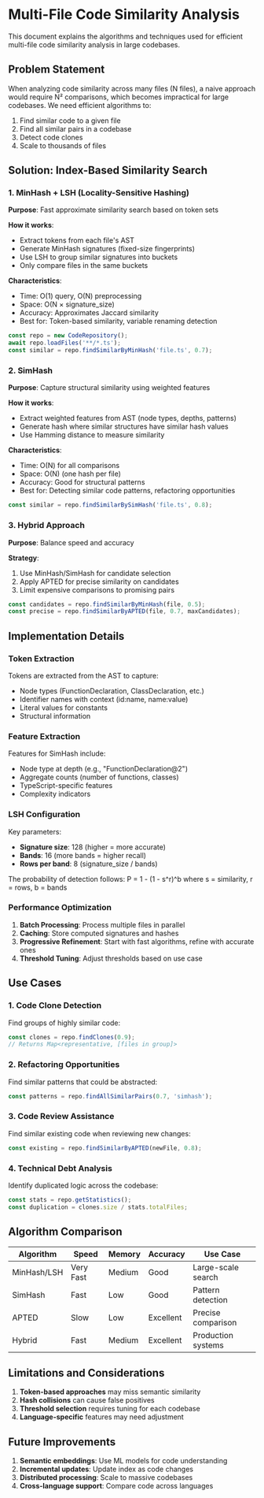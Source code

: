 # Multi-File Code Similarity Analysis

This document explains the algorithms and techniques used for efficient multi-file code similarity analysis in large codebases.

## Problem Statement

When analyzing code similarity across many files (N files), a naive approach would require N² comparisons, which becomes impractical for large codebases. We need efficient algorithms to:

1. Find similar code to a given file
2. Find all similar pairs in a codebase
3. Detect code clones
4. Scale to thousands of files

## Solution: Index-Based Similarity Search

### 1. MinHash + LSH (Locality-Sensitive Hashing)

**Purpose**: Fast approximate similarity search based on token sets

**How it works**:
- Extract tokens from each file's AST
- Generate MinHash signatures (fixed-size fingerprints)
- Use LSH to group similar signatures into buckets
- Only compare files in the same buckets

**Characteristics**:
- Time: O(1) query, O(N) preprocessing
- Space: O(N × signature_size)
- Accuracy: Approximates Jaccard similarity
- Best for: Token-based similarity, variable renaming detection

```typescript
const repo = new CodeRepository();
await repo.loadFiles('**/*.ts');
const similar = repo.findSimilarByMinHash('file.ts', 0.7);
```

### 2. SimHash

**Purpose**: Capture structural similarity using weighted features

**How it works**:
- Extract weighted features from AST (node types, depths, patterns)
- Generate hash where similar structures have similar hash values
- Use Hamming distance to measure similarity

**Characteristics**:
- Time: O(N) for all comparisons
- Space: O(N) (one hash per file)
- Accuracy: Good for structural patterns
- Best for: Detecting similar code patterns, refactoring opportunities

```typescript
const similar = repo.findSimilarBySimHash('file.ts', 0.8);
```

### 3. Hybrid Approach

**Purpose**: Balance speed and accuracy

**Strategy**:
1. Use MinHash/SimHash for candidate selection
2. Apply APTED for precise similarity on candidates
3. Limit expensive comparisons to promising pairs

```typescript
const candidates = repo.findSimilarByMinHash(file, 0.5);
const precise = repo.findSimilarByAPTED(file, 0.7, maxCandidates);
```

## Implementation Details

### Token Extraction

Tokens are extracted from the AST to capture:
- Node types (FunctionDeclaration, ClassDeclaration, etc.)
- Identifier names with context (id:name, name:value)
- Literal values for constants
- Structural information

### Feature Extraction

Features for SimHash include:
- Node type at depth (e.g., "FunctionDeclaration@2")
- Aggregate counts (number of functions, classes)
- TypeScript-specific features
- Complexity indicators

### LSH Configuration

Key parameters:
- **Signature size**: 128 (higher = more accurate)
- **Bands**: 16 (more bands = higher recall)
- **Rows per band**: 8 (signature_size / bands)

The probability of detection follows: P = 1 - (1 - s^r)^b
where s = similarity, r = rows, b = bands

### Performance Optimization

1. **Batch Processing**: Process multiple files in parallel
2. **Caching**: Store computed signatures and hashes
3. **Progressive Refinement**: Start with fast algorithms, refine with accurate ones
4. **Threshold Tuning**: Adjust thresholds based on use case

## Use Cases

### 1. Code Clone Detection

Find groups of highly similar code:
```typescript
const clones = repo.findClones(0.9);
// Returns Map<representative, [files in group]>
```

### 2. Refactoring Opportunities

Find similar patterns that could be abstracted:
```typescript
const patterns = repo.findAllSimilarPairs(0.7, 'simhash');
```

### 3. Code Review Assistance

Find similar existing code when reviewing new changes:
```typescript
const existing = repo.findSimilarByAPTED(newFile, 0.8);
```

### 4. Technical Debt Analysis

Identify duplicated logic across the codebase:
```typescript
const stats = repo.getStatistics();
const duplication = clones.size / stats.totalFiles;
```

## Algorithm Comparison

| Algorithm | Speed | Memory | Accuracy | Use Case |
|-----------|-------|---------|----------|----------|
| MinHash/LSH | Very Fast | Medium | Good | Large-scale search |
| SimHash | Fast | Low | Good | Pattern detection |
| APTED | Slow | Low | Excellent | Precise comparison |
| Hybrid | Fast | Medium | Excellent | Production systems |

## Limitations and Considerations

1. **Token-based approaches** may miss semantic similarity
2. **Hash collisions** can cause false positives
3. **Threshold selection** requires tuning for each codebase
4. **Language-specific** features may need adjustment

## Future Improvements

1. **Semantic embeddings**: Use ML models for code understanding
2. **Incremental updates**: Update index as code changes
3. **Distributed processing**: Scale to massive codebases
4. **Cross-language support**: Compare code across languages